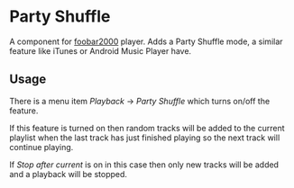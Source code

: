 # Party Shuffle

A component for [foobar2000](http://www.foobar2000.org/) player.
Adds a Party Shuffle mode, a similar feature like iTunes or Android Music Player have.

## Usage

There is a menu item *Playback* → *Party Shuffle* which turns on/off the feature.

If this feature is turned on then random tracks will be added to the current playlist when the last track has just finished playing so the next track will continue playing.

If *Stop after current* is on in this case then only new tracks will be added and a playback will be stopped.
